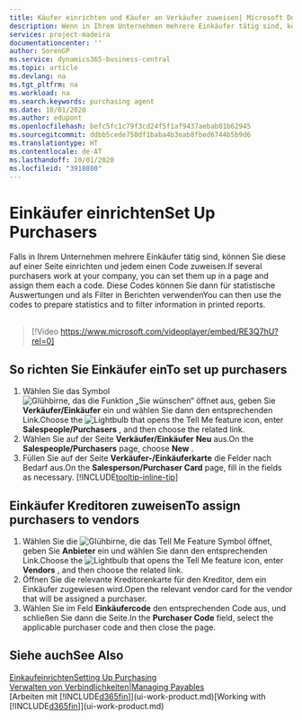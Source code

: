 ```yaml
---
title: Käufer einrichten und Käufer an Verkäufer zuweisen| Microsoft Docs
description: Wenn in Ihrem Unternehmen mehrere Einkäufer tätig sind, können Sie diese für statistische Analyse organisieren.
services: project-madeira
documentationcenter: ''
author: SorenGP
ms.service: dynamics365-business-central
ms.topic: article
ms.devlang: na
ms.tgt_pltfrm: na
ms.workload: na
ms.search.keywords: purchasing agent
ms.date: 10/01/2020
ms.author: edupont
ms.openlocfilehash: befc5fc1c79f3cd24f5f1af9437aebab01b62945
ms.sourcegitcommit: ddbb5cede750df1baba4b3eab8fbed6744b5b9d6
ms.translationtype: HT
ms.contentlocale: de-AT
ms.lasthandoff: 10/01/2020
ms.locfileid: "3918880"
---
```

# <a name="set-up-purchasers"></a><span data-ttu-id="6dd4a-103">Einkäufer einrichten</span><span class="sxs-lookup"><span data-stu-id="6dd4a-103">Set Up Purchasers</span></span>
<span data-ttu-id="6dd4a-104">Falls in Ihrem Unternehmen mehrere Einkäufer tätig sind, können Sie diese auf einer Seite einrichten und jedem einen Code zuweisen.</span><span class="sxs-lookup"><span data-stu-id="6dd4a-104">If several purchasers work at your company, you can set them up in a page and assign them each a code.</span></span> <span data-ttu-id="6dd4a-105">Diese Codes können Sie dann für statistische Auswertungen und als Filter in Berichten verwenden</span><span class="sxs-lookup"><span data-stu-id="6dd4a-105">You can then use the codes to prepare statistics and to filter information in printed reports.</span></span><br><br>  

> [!Video https://www.microsoft.com/videoplayer/embed/RE3Q7hU?rel=0]

## <a name="to-set-up-purchasers"></a><span data-ttu-id="6dd4a-106">So richten Sie Einkäufer ein</span><span class="sxs-lookup"><span data-stu-id="6dd4a-106">To set up purchasers</span></span>
1. <span data-ttu-id="6dd4a-107">Wählen Sie das Symbol ![Glühbirne, das die Funktion „Sie wünschen“ öffnet](media/ui-search/search_small.png "Tell Me-Funktion") aus, geben Sie **Verkäufer/Einkäufer** ein und wählen Sie dann den entsprechenden Link.</span><span class="sxs-lookup"><span data-stu-id="6dd4a-107">Choose the ![Lightbulb that opens the Tell Me feature](media/ui-search/search_small.png "Tell me what you want to do") icon, enter **Salespeople/Purchasers** , and then choose the related link.</span></span>
2. <span data-ttu-id="6dd4a-108">Wählen Sie auf der Seite **Verkäufer/Einkäufer** **Neu** aus.</span><span class="sxs-lookup"><span data-stu-id="6dd4a-108">On the **Salespeople/Purchasers** page, choose **New** .</span></span>
3. <span data-ttu-id="6dd4a-109">Füllen Sie auf der Seite **Verkäufer-/Einkäuferkarte** die Felder nach Bedarf aus.</span><span class="sxs-lookup"><span data-stu-id="6dd4a-109">On the **Salesperson/Purchaser Card** page, fill in the fields as necessary.</span></span> [!INCLUDE[tooltip-inline-tip](includes/tooltip-inline-tip_md.md)]

## <a name="to-assign-purchasers-to-vendors"></a><span data-ttu-id="6dd4a-110">Einkäufer Kreditoren zuweisen</span><span class="sxs-lookup"><span data-stu-id="6dd4a-110">To assign purchasers to vendors</span></span>
1. <span data-ttu-id="6dd4a-111">Wählen Sie die ![Glühbirne, die das Tell Me Feature](media/ui-search/search_small.png "Tell Me-Funktion") Symbol öffnet, geben Sie **Anbieter** ein und wählen Sie dann den entsprechenden Link.</span><span class="sxs-lookup"><span data-stu-id="6dd4a-111">Choose the ![Lightbulb that opens the Tell Me feature](media/ui-search/search_small.png "Tell me what you want to do") icon, enter **Vendors** , and then choose the related link.</span></span>
2. <span data-ttu-id="6dd4a-112">Öffnen Sie die relevante Kreditorenkarte für den Kreditor, dem ein Einkäufer zugewiesen wird.</span><span class="sxs-lookup"><span data-stu-id="6dd4a-112">Open the relevant vendor card for the vendor that will be assigned a purchaser.</span></span>
3. <span data-ttu-id="6dd4a-113">Wählen Sie im Feld **Einkäufercode** den entsprechenden Code aus, und schließen Sie dann die Seite.</span><span class="sxs-lookup"><span data-stu-id="6dd4a-113">In the **Purchaser Code** field, select the applicable purchaser code and then close the page.</span></span>

## <a name="see-also"></a><span data-ttu-id="6dd4a-114">Siehe auch</span><span class="sxs-lookup"><span data-stu-id="6dd4a-114">See Also</span></span>
[<span data-ttu-id="6dd4a-115">Einkaufeinrichten</span><span class="sxs-lookup"><span data-stu-id="6dd4a-115">Setting Up Purchasing</span></span>](purchasing-setup-purchasing.md)  
[<span data-ttu-id="6dd4a-116">Verwalten von Verbindlichkeiten|</span><span class="sxs-lookup"><span data-stu-id="6dd4a-116">Managing Payables</span></span>](payables-manage-payables.md)  
<span data-ttu-id="6dd4a-117">[Arbeiten mit [!INCLUDE[d365fin](includes/d365fin_md.md)]](ui-work-product.md)</span><span class="sxs-lookup"><span data-stu-id="6dd4a-117">[Working with [!INCLUDE[d365fin](includes/d365fin_md.md)]](ui-work-product.md)</span></span>
